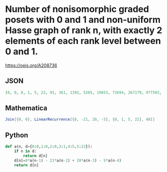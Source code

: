 # Number of nonisomorphic graded posets with 0 and 1 and non\-uniform Hasse graph of rank n, with exactly 2 elements of each rank level between 0 and 1\.
https://oeis.org/A208736
## JSON
```JSON
[0, 0, 0, 1, 5, 22, 91, 361, 1392, 5265, 19653, 72694, 267179, 977593, 3565600, 12975457, 47142021, 171075606, 620303547, 2247803785, 8141857808, 29481675889, 106728951109, 386314552438, 1398132674955, 5059626441177, 18308871648576, 66249898660801]
```
## Mathematica
```Mathematica
Join[{0, 0}, LinearRecurrence[{8, -21, 20, -5}, {0, 1, 5, 22}, 40]]
```
## Python
```Python
def a(n, d={0:0,1:0,2:0,3:1,4:5,5:22}):
    if n in d:
        return d[n]
    d[n]=8*a(n-1) - 21*a(n-2) + 20*a(n-3) - 5*a(n-4)
    return d[n]
```

